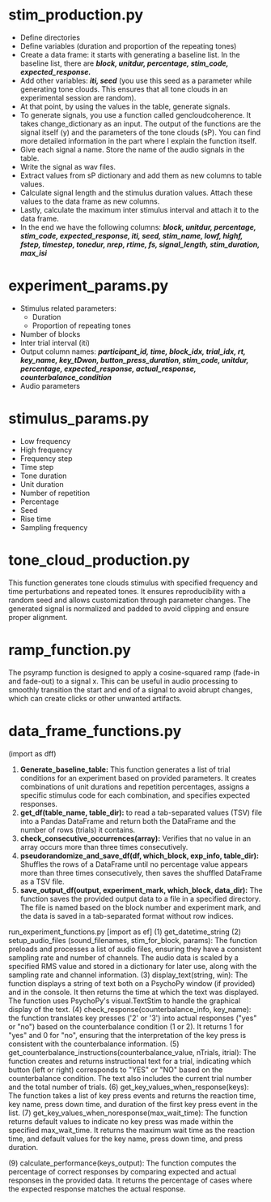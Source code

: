 # stim_production.py
* Define directories
* Define variables (duration and proportion of the repeating tones)
* Create a data frame: it starts with generating a baseline list. In the baseline list, there are ***block, unitdur, percentage, stim_code, expected_response.***  
* Add other variables: ***iti, seed*** (you use this seed as a parameter while generating tone clouds. This ensures that all tone clouds in an experimental session are random).
* At that point, by using the values in the table, generate signals. 
* To generate signals, you use a function called gencloudcoherence. It takes change_dictionary as an input. The output of the functions are the signal itself (y) and the parameters of the tone clouds (sP). You can find more detailed information in the part where I explain the function itself. 
* Give each signal a name. Store the name of the audio signals in the table.
* Write the signal as wav files.
* Extract values from sP dictionary and add them as new columns to table values.
* Calculate signal length and the stimulus duration values. Attach these values to the data frame as new columns. 
* Lastly, calculate the maximum inter stimulus interval and attach it to the data frame.
* In the end we have the following columns: ***block, unitdur, percentage, stim_code, expected_response, iti, seed, stim_name, lowf, highf, fstep, timestep, tonedur, nrep, rtime, fs, signal_length, stim_duration, max_isi***

# experiment_params.py
* Stimulus related parameters:
  * Duration
  * Proportion of repeating tones
* Number of blocks
* Inter trial interval (iti)
* Output column names: ***participant_id, time, block_idx, trial_idx, rt, key_name, key_tDwon, button_press_duration, stim_code, unitdur, percentage, expected_response, actual_response, counterbalance_condition***
* Audio parameters

# stimulus_params.py
* Low frequency 
* High frequency
* Frequency step
* Time step
* Tone duration
* Unit duration
* Number of repetition
* Percentage
* Seed
* Rise time
* Sampling frequency

# tone_cloud_production.py
This function generates tone clouds stimulus with specified frequency and time perturbations and repeated tones. It ensures reproducibility with a random seed and allows customization through parameter changes. The generated signal is normalized and padded to avoid clipping and ensure proper alignment.

# ramp_function.py
The psyramp function is designed to apply a cosine-squared ramp (fade-in and fade-out) to a signal x. This can be useful in audio processing to smoothly transition the start and end of a signal to avoid abrupt changes, which can create clicks or other unwanted artifacts. 


# data_frame_functions.py 
(import as dff)  
1. **Generate_baseline_table:** This function generates a list of trial conditions for an experiment based on provided parameters. It creates combinations of unit durations and repetition percentages, assigns a specific stimulus code for each combination, and specifies expected responses.
2. **get_df(table_name, table_dir):** to read a tab-separated values (TSV) file into a Pandas DataFrame and return both the DataFrame and the number of rows (trials) it contains.
3. **check_consecutive_occurrences(array):** Verifies that no value in an array occurs more than three times consecutively.
4. **pseudorandomize_and_save_df(df, which_block, exp_info, table_dir):** Shuffles the rows of a DataFrame until no percentage value appears more than three times consecutively, then saves the shuffled DataFrame as a TSV file.
5. **save_output_df(output, experiment_mark, which_block, data_dir):** The function saves the provided output data to a file in a specified directory. The file is named based on the block number and experiment mark, and the data is saved in a tab-separated format without row indices.

run_experiment_functions.py [import as ef]
(1) get_datetime_string
(2) setup_audio_files (sound_filenames, stim_for_block, params): The function preloads and processes a list of audio files, ensuring they have a consistent sampling rate and number of channels. The audio data is scaled by a specified RMS value and stored in a dictionary for later use, along with the sampling rate and channel information.
(3) display_text(string, win): The function displays a string of text both on a PsychoPy window (if provided) and in the console. It then returns the time at which the text was displayed. The function uses PsychoPy's visual.TextStim to handle the graphical display of the text.
(4) check_response(counterbalance_info, key_name): the function translates key presses ('2' or '3') into actual responses ("yes" or "no") based on the counterbalance condition (1 or 2). It returns 1 for "yes" and 0 for "no", ensuring that the interpretation of the key press is consistent with the counterbalance information.
(5) get_counterbalance_instructions(counterbalance_value, nTrials, itrial): The function creates and returns instructional text for a trial, indicating which button (left or right) corresponds to "YES" or "NO" based on the counterbalance condition. The text also includes the current trial number and the total number of trials.
(6) get_key_values_when_response(keys): The function takes a list of key press events and returns the reaction time, key name, press down time, and duration of the first key press event in the list.
(7) get_key_values_when_noresponse(max_wait_time): The function returns default values to indicate no key press was made within the specified max_wait_time. It returns the maximum wait time as the reaction time, and default values for the key name, press down time, and press duration.


(9) calculate_performance(keys_output): The function computes the percentage of correct responses by comparing expected and actual responses in the provided data. It returns the percentage of cases where the expected response matches the actual response.


